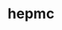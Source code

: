 ---
title: "hepmc"
layout: cache
categories: [package, develop]
meta: {"versions": ["2.06.11"], "compilers": ["gcc@=11.4.0"], "oss": ["ubuntu22.04"], "platforms": ["linux"], "targets": ["x86_64_v3"], "stacks": ["hep", "root"], "num_specs": 7, "num_specs_by_stack": {"hep": 7, "root": 7}}
spec_details: [{"hash": "b4xgnsawyob55dovbldfuj2tdnjdo5pe", "compiler": "gcc@=11.4.0", "versions": ["2.06.11"], "os": "ubuntu22.04", "platform": "linux", "target": "x86_64_v3", "variants": ["build_system=cmake", "build_type=Release", "generator=make", "~ipo", "length=MM", "momentum=GEV"], "stacks": ["hep", "root"], "size": "-", "tarball": "https://binaries.spack.io/develop/build_cache/linux-ubuntu22.04-x86_64_v3/gcc-11.4.0/hepmc-2.06.11/linux-ubuntu22.04-x86_64_v3-gcc-11.4.0-hepmc-2.06.11-b4xgnsawyob55dovbldfuj2tdnjdo5pe.spack"}, {"hash": "snl32q2aevnblv7nhc6uzszz7cfvgjqb", "compiler": "gcc@=11.4.0", "versions": ["2.06.11"], "os": "ubuntu22.04", "platform": "linux", "target": "x86_64_v3", "variants": ["build_system=cmake", "build_type=Release", "generator=make", "~ipo", "length=MM", "momentum=GEV"], "stacks": ["hep", "root"], "size": "-", "tarball": "https://binaries.spack.io/develop/build_cache/linux-ubuntu22.04-x86_64_v3/gcc-11.4.0/hepmc-2.06.11/linux-ubuntu22.04-x86_64_v3-gcc-11.4.0-hepmc-2.06.11-snl32q2aevnblv7nhc6uzszz7cfvgjqb.spack"}, {"hash": "47kkr62gp3gxokutmda52nigb6ah5zdj", "compiler": "gcc@=11.4.0", "versions": ["2.06.11"], "os": "ubuntu22.04", "platform": "linux", "target": "x86_64_v3", "variants": ["build_system=cmake", "build_type=Release", "generator=make", "~ipo", "length=MM", "momentum=GEV"], "stacks": ["hep", "root"], "size": "-", "tarball": "https://binaries.spack.io/develop/build_cache/linux-ubuntu22.04-x86_64_v3/gcc-11.4.0/hepmc-2.06.11/linux-ubuntu22.04-x86_64_v3-gcc-11.4.0-hepmc-2.06.11-47kkr62gp3gxokutmda52nigb6ah5zdj.spack"}, {"hash": "iszfykzno4wlbdxsrzaqt3ch6ijuiou6", "compiler": "gcc@=11.4.0", "versions": ["2.06.11"], "os": "ubuntu22.04", "platform": "linux", "target": "x86_64_v3", "variants": ["build_system=cmake", "build_type=Release", "generator=make", "~ipo", "length=MM", "momentum=GEV"], "stacks": ["hep", "root"], "size": "-", "tarball": "https://binaries.spack.io/develop/build_cache/linux-ubuntu22.04-x86_64_v3/gcc-11.4.0/hepmc-2.06.11/linux-ubuntu22.04-x86_64_v3-gcc-11.4.0-hepmc-2.06.11-iszfykzno4wlbdxsrzaqt3ch6ijuiou6.spack"}, {"hash": "4s5my2pepyxop5wa7pnanmmqeywft3e6", "compiler": "gcc@=11.4.0", "versions": ["2.06.11"], "os": "ubuntu22.04", "platform": "linux", "target": "x86_64_v3", "variants": ["build_system=cmake", "build_type=Release", "generator=make", "~ipo", "length=MM", "momentum=GEV"], "stacks": ["hep", "root"], "size": "-", "tarball": "https://binaries.spack.io/develop/build_cache/linux-ubuntu22.04-x86_64_v3/gcc-11.4.0/hepmc-2.06.11/linux-ubuntu22.04-x86_64_v3-gcc-11.4.0-hepmc-2.06.11-4s5my2pepyxop5wa7pnanmmqeywft3e6.spack"}, {"hash": "dthmcrirw7auzz32nsijkmi432l5wcq7", "compiler": "gcc@=11.4.0", "versions": ["2.06.11"], "os": "ubuntu22.04", "platform": "linux", "target": "x86_64_v3", "variants": ["build_system=cmake", "build_type=Release", "generator=make", "~ipo", "length=MM", "momentum=GEV"], "stacks": ["hep", "root"], "size": "-", "tarball": "https://binaries.spack.io/develop/build_cache/linux-ubuntu22.04-x86_64_v3/gcc-11.4.0/hepmc-2.06.11/linux-ubuntu22.04-x86_64_v3-gcc-11.4.0-hepmc-2.06.11-dthmcrirw7auzz32nsijkmi432l5wcq7.spack"}, {"hash": "k6axe7ajfdrgk626wyowwbvzw3layau5", "compiler": "gcc@=11.4.0", "versions": ["2.06.11"], "os": "ubuntu22.04", "platform": "linux", "target": "x86_64_v3", "variants": ["build_system=cmake", "build_type=Release", "generator=make", "~ipo", "length=MM", "momentum=GEV"], "stacks": ["hep", "root"], "size": "-", "tarball": "https://binaries.spack.io/develop/build_cache/linux-ubuntu22.04-x86_64_v3/gcc-11.4.0/hepmc-2.06.11/linux-ubuntu22.04-x86_64_v3-gcc-11.4.0-hepmc-2.06.11-k6axe7ajfdrgk626wyowwbvzw3layau5.spack"}]
---
